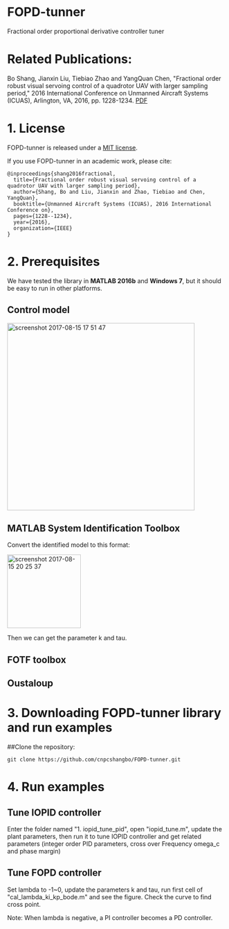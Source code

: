 # FOPD-tunner
Fractional order proportional derivative controller tuner

# Related Publications:
Bo Shang, Jianxin Liu, Tiebiao Zhao and YangQuan Chen, "Fractional order robust visual servoing control of a quadrotor UAV with larger sampling period," 2016 International Conference on Unmanned Aircraft Systems (ICUAS), Arlington, VA, 2016, pp. 1228-1234. [PDF](https://github.com/cnpcshangbo/FOPD-tunner/raw/master/Fractional%20Order%20%20Robust%20Visual%20Servoing%20Control%20of%20%20A%20%20Quadrotor%20UAV%20with%20%20Larger%20Sampling%20%20Period.pdf)

# 1. License
FOPD-tunner is released under a [MIT license](https://github.com/cnpcshangbo/FOPD-tunner/blob/master/LICENSE).

If you use FOPD-tunner in an academic work, please cite:

    @inproceedings{shang2016fractional,
      title={Fractional order robust visual servoing control of a quadrotor UAV with larger sampling period},
      author={Shang, Bo and Liu, Jianxin and Zhao, Tiebiao and Chen, YangQuan},
      booktitle={Unmanned Aircraft Systems (ICUAS), 2016 International Conference on},
      pages={1228--1234},
      year={2016},
      organization={IEEE}
    }

# 2. Prerequisites
We have tested the library in **MATLAB 2016b** and **Windows 7**, but it should be easy to run in other platforms.

## Control model
<img width="433" alt="screenshot 2017-08-15 17 51 47" src="https://user-images.githubusercontent.com/4831029/29342990-04fdb158-81e3-11e7-82b1-55edb5378ec8.png">

## MATLAB System Identification Toolbox
Convert the identified model to this format:

<img width="170" alt="screenshot 2017-08-15 20 25 37" src="https://user-images.githubusercontent.com/4831029/29346105-f81f3aaa-81f7-11e7-9510-2267dedcafc9.png">

Then we can get the parameter k and tau.

## FOTF toolbox

## Oustaloup

# 3. Downloading FOPD-tunner library and run examples
##Clone the repository:
```
git clone https://github.com/cnpcshangbo/FOPD-tunner.git
```

# 4. Run examples

## Tune IOPID controller
Enter the folder named "1. iopid_tune_pid", open "iopid_tune.m", update the plant parameters, then run it to tune IOPID controller and get related parameters (integer order PID parameters, cross over Frequency omega_c and phase margin) 

## Tune FOPD controller
Set lambda to -1~0, update the parameters k and tau, run first cell of "cal_lambda_ki_kp_bode.m" and see the figure. Check the curve to find cross point.

Note: When lambda is negative, a PI controller becomes a PD controller.

